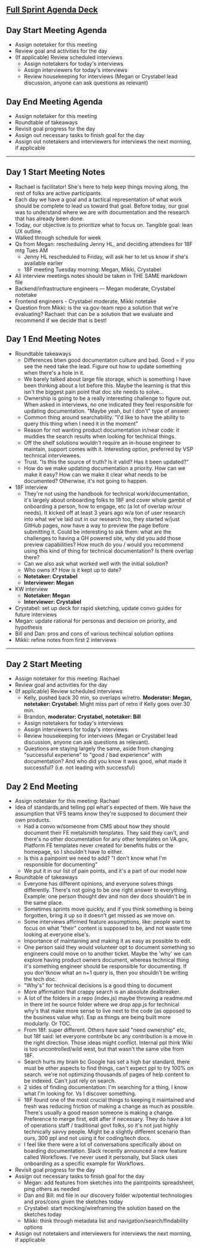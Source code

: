 ## [Full Sprint Agenda Deck](https://docs.google.com/presentation/d/1DXom-pkgMgcIaY3dmuyz81ZirQUBB4i8S9mu0XLYKGQ/edit?folder=0AJ6yVhfytxhFUk9PVA#slide=id.p)

## Day Start Meeting Agenda
- Assign notetaker for this meeting
- Review goal and activities for the day
- (If applicable) Review scheduled interviews
  - Assign notetakers for today's interviews
  - Assign interviewers for today's interviews
  - Review housekeeping for interviews (Megan or Crystabel lead discussion, anyone can ask questions as relevant)

## Day End Meeting Agenda
- Assign notetaker for this meeting
- Roundtable of takeaways
- Revisit goal progress for the day
- Assign out necessary tasks to finish goal for the day
- Assign out notetakers and interviewers for interviews the next morning, if applicable

---

## Day 1 Start Meeting Notes
- Rachael is facilitator! She's here to help keep things moving along, the rest of folks are active participants. 
- Each day we have a goal and a tactical representation of what work should be complete to lead us toward that goal. Before today, our goal was to understand where we are with documentation and the research that has already been done. 
- Today, our objective is to prioritize what to focus on. Tangible goal: lean UX outline.
- Walked through schedule for week 
- Qs from Megan: rescheduling Jenny HL, and deciding attendees for 18F mtg Tues AM
  - Jenny HL rescheduled to Friday, will ask her to let us know if she's available earlier
  - 18F meeting Tuesday morning: Megan, Mikki, Crystabel
- All interview meetings notes should be taken in THE SAME markdown file
- Backend/infrastructure engineers — Megan moderate, Crystabel notetake 
- Frontend engineers - Crystabel moderate, Mikki notetake
- Question from Mikki: is the va.gov-team repo a solution that we're evaluating? Rachael: that can be a solution that we evaluate and recommend if we decide that is best!

## Day 1 End Meeting Notes 
- Roundtable takeaways
  - Differences btwn good documentaton culture and bad. Good = if you see the need take the lead. Figure out how to update something when there's a hole in it.
  - We barely talked about large file storage, which is something I have been thinking about a lot before this. Maybe the learning is that this isn't the biggest pain point that doc site needs to solve...
  - Ownership is going to be a really interesting challenge to figure out. When asked in interviews, no one indicated they feel responsible for updating documentation. "Maybe yeah, but I don't" type of answer.
  - Common thing around searchability. "I'd like to have the ability to query this thing when I need it in the moment"
  - Reason for not wanting product documentation in/near code: it muddies the search results when looking for technical things.
  - Off the shelf solutions wouldn't require an in-house engineer to maintain, support comes with it. Interesting option, preferred by VSP technical interviewees.
  - Trust. "Is this the source of truth? Is it valid? Has it been updated?"
  - How do we make updating documentation a priority. How can we make it easy? How can we make it clear what needs to be documented? Otherwise, it's not going to happen.
- 18F interview
  - They're not using the handbook for technical work/documentation, it's largely about onboarding folks to 18F and cover whole gambit of onboarding a person, how to engage, etc (a lot of overlap w/our needs). It kicked off at least 3 years ago w/a ton of user research into what we've laid out in our research too, they started w/just GitHub pages, now have a way to preview the page before submitting it. Could be interesting to ask them: what are the challenges to having a GH powered site, why did you add those preview capabilities? How much do you / would you recommend using this kind of thing for technical documentation? Is there overlap there? 
  - Can we also ask what worked well with the initial solution?
  - Who owns it? How is it kept up to date?
  - **Notetaker: Crystabel**
  - **Interviewer: Megan**
- KW interview
  - **Notetaker: Megan**
  - **Interviewer: Crystabel**
- Crystabel: set up deck for rapid sketching, update convo guides for future interviews
- Megan: update rational for personas and decision on priority, and hypothesis
- Bill and Dan: pros and cons of various techincal solution options
- Mikki: refine notes from first 2 interviews

---

## Day 2 Start Meeting
- Assign notetaker for this meeting: Rachael
- Review goal and activities for the day
- (If applicable) Review scheduled interviews
  - Kelly, pushed back 30 min, so overlaps w/retro. **Moderator: Megan, notetaker: Crystabel:** Might miss part of retro if Kelly goes over 30 min.
  - Brandon, **moderator: Crystabel, notetaker: Bill**
  - Assign notetakers for today's interviews
  - Assign interviewers for today's interviews
  - Review housekeeping for interviews (Megan or Crystabel lead discussion, anyone can ask questions as relevant).
  - Questions are staying largely the same, aside from changing "successful experiene" to "good / bad experience" with documentation? And who did you know it was good, what made it successful? (i.e. not leading with successful)

## Day 2 End Meeting
- Assign notetaker for this meeting: Rachael
- Idea of standards,and telling ppl what's expected of them. We have the assumption that VFS teams *know* they're supposed to document their own products.
  - Had a convo w/someone from CMS about how they should document their FE metalsmith templates. They said they can't, and there's no other documentation for any other templates on VA.gov, Platform FE templates never created for benefits hubs or the homepage, so I shouldn't have to either.
  - Is this a painpoint we need to add? "I don't know what I'm responsible for documenting"
  - We put it in our list of pain points, and it's a part of our model now
- Roundtable of takeaways
  - Everyone has different opinions, and everyone solves things differently. There's not going to be one right answer to everything. Example: one person thought dev and non dev docs shouldn't be in the same place.
  - Sometimes sprints move quickly, and if you think something is being forgotten, bring it up so it doesn't get missed as we move on.
  - Some interviews affirmed feature assumptions, like: people want to focus on what "their" content is supposed to be, and not waste time looking at everyone else's.
  - Importance of maintaining and making it as easy as possible to edit.
  - One person said they would volunteer opt to document something so engineers could move on to another ticket. Maybe the 'why' we can explore having product owners document, whereas technical thing it's something engineer should be responsible for documenting. If you don'tknow what an n+1 query is, then you shouldn't be writing the tech doc.
  - "Why's" for technical decisions is a good thing to document
  - More affirmation that crappy search is an absolute dealbreaker.
  - A lot of the folders in a repo (index.js) maybe throwing a readme.md in there int he source folder where we drop app.js for technical why's that make more sense to live next to the code (as opposed to the business value why). Esp as things are being built more modularly. Or TOC.
  - From 18f: super different. Others have said "need ownership" etc, but 18f said: let everyone contribute bc any contribution is a move in the right direction. Those ideas might conflict. Internal ppl think Wiki is too uncontrolled/wild west, but that wasn't the same vibe from 18F.
  - Search hurts my brain bc Google has set a high bar standard, there must be other aspects to find things, can't expect ppl to try 100% on search. we're not optimizing thousands of pages of help content to be indexed. Can't just rely on search.
  - 2 sides of finding documentation: I'm searching for a thing, I know what I'm looking for. Vs I discover something.
  - 18F found one of the most crucial things to keeping it maintained and fresh was reducing friction of making a change as much as possible. There's usually a good reason someone is making a change. Preference to merge first, edit after if necessary. They do have a lot of operations staff / traditional govt folks, so it's not just highly technically savvy people. Might be a slightly different scenario than ours, 300 ppl and not using it for coding/tech docs.
  - I feel like there were a lot of conversations specifically about on boarding documentation. Slack recently announced a new feature called Workflows. I’ve never used it personally, but Slack uses onboarding as a specific example for Workflows.
- Revisit goal progress for the day
- Assign out necessary tasks to finish goal for the day
  - Megan: add features from sketches into the paintpoints spreadsheet, ping others as needed
  - Dan and Bill: md file in our discovery folder w/potential technologies and pros/cons given the sketches today
  - Crystabel: start mocking/wireframing the solution based on the sketches today
  - Mikki: think through metadata list and navigation/search/findability options
- Assign out notetakers and interviewers for interviews the next morning, if applicable
